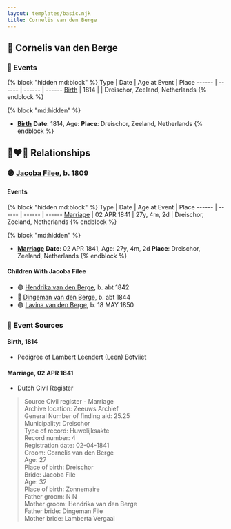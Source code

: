 ```yaml
---
layout: templates/basic.njk
title: Cornelis van den Berge
---
```

## 🔵 Cornelis van den Berge

### 📆 Events

{% block "hidden md:block" %}
Type | Date | Age at Event | Place
------ | ------ | ------ | ------
[Birth](#event-event-2) | 1814 |  | Dreischor, Zeeland, Netherlands
{% endblock %}

{% block "md:hidden" %}
- **[Birth](#event-event-2)**
**Date**: 1814, Age:
**Place**: Dreischor, Zeeland, Netherlands
{% endblock %}

## 👩‍❤️‍👨 Relationships

### 🟣 [Jacoba Filee](/people/2/24768838), b. 1809

#### Events

{% block "hidden md:block" %}
Type | Date | Age at Event | Place
------ | ------ | ------ | ------
[Marriage](#event-family-0-event-0) | 02 APR 1841 | 27y, 4m, 2d | Dreischor, Zeeland, Netherlands
{% endblock %}

{% block "md:hidden" %}
- **[Marriage](#event-family-0-event-0)**
**Date**: 02 APR 1841, Age: 27y, 4m, 2d
**Place**: Dreischor, Zeeland, Netherlands
{% endblock %}

#### Children With Jacoba Filee
* 🟣 [Hendrika van den Berge](/people/5/54004146), b. abt 1842
* 🔵 [Dingeman van den Berge](/people/2/24832747), b. abt 1844
* 🟣 [Lavina van den Berge](/people/7/71558365), b. 18 MAY 1850
### 📰 Event Sources

#### <a id="event-event-2"></a> Birth, 1814
* Pedigree of Lambert Leendert (Leen) Botvliet
#### <a id="event-family-0-event-0"></a> Marriage, 02 APR 1841
* Dutch Civil Register
>   
  > Source Civil register - Marriage  
  > Archive location: Zeeuws Archief  
  > General Number of finding aid: 25.25  
  > Municipality: Dreischor  
  > Type of record: Huwelijksakte  
  > Record number: 4  
  > Registration date: 02-04-1841  
  > Groom: Cornelis van den Berge  
  > Age: 27  
  > Place of birth: Dreischor  
  > Bride: Jacoba File  
  > Age: 32  
  > Place of birth: Zonnemaire  
  > Father groom: N N  
  > Mother groom: Hendrika van den Berge  
  > Father bride: Dingeman File  
  > Mother bride: Lamberta Vergaal
